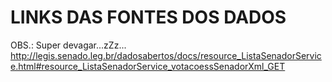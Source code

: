 # LINKS DAS FONTES DOS DADOS 
OBS.: Super devagar...zZz...
http://legis.senado.leg.br/dadosabertos/docs/resource_ListaSenadorService.html#resource_ListaSenadorService_votacoessSenadorXml_GET

